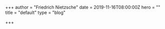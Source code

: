 +++
author = "Friedrich Nietzsche"
date = 2019-11-16T08:00:00Z
hero = ""
title = "default"
type = "blog"

+++
